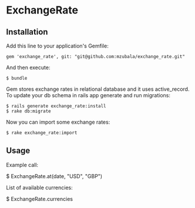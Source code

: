 # ExchangeRate

## Installation

Add this line to your application's Gemfile:

    gem 'exchange_rate', git: "git@github.com:mzubala/exchange_rate.git"

And then execute:

    $ bundle

Gem stores exchange rates in relational database and it uses active_record.
To update your db schema in rails app generate and run migrations:

    $ rails generate exchange_rate:install
    $ rake db:migrate

Now you can import some exchange rates:

    $ rake exchange_rate:import

## Usage

Example call:

  $ ExchangeRate.at(date, "USD", "GBP")

List of available currencies:

  $ ExchangeRate.currencies


